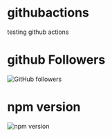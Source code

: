 # githubactions
testing github actions
# github Followers
![GitHub followers](https://img.shields.io/github/followers/:user?style=for-the-badge)
# npm version
![npm version](https://img.shields.io/npm/v/your_npm_package_name.svg?style=for-readme)
